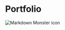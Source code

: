 # Portfolio

<img src="portfolio/img's/Screenshot_1618301464.png"
     alt="Markdown Monster icon"
     style="float: left; margin-right: 10px;" />
